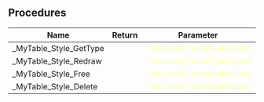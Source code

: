 ## Procedures

|Name|Return|Parameter|Comment|
| --- | --- | --- | --- |
|\_MyTable\_Style\_GetType||<span style="color:#FFFFAA">*this.strMyTableStyleObject</span>||
|\_MyTable\_Style\_Redraw||<span style="color:#FFFFAA">*this.strMyTableStyleObject</span>||
|\_MyTable\_Style\_Free||<span style="color:#FFFFAA">*this.strMyTableStyleObject</span>||
|\_MyTable\_Style\_Delete||<span style="color:#FFFFAA">*this.strMyTableStyleObject</span>||


